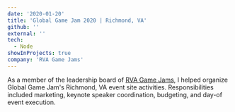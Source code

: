 ```yaml
---
date: '2020-01-20'
title: 'Global Game Jam 2020 | Richmond, VA'
github: ''
external: ''
tech:
  - Node
showInProjects: true
company: 'RVA Game Jams'
---
```


As a member of the leadership board of [RVA Game Jams](www.rvagamejams.com), I helped organize Global Game Jam's Richmond, VA event site activities. Responsibilities included marketing, keynote speaker coordination, budgeting, and day-of event execution.

